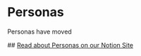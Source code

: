 # Personas

Personas have moved

## [Read about Personas on our Notion Site](https://scotent.notion.site/Personas-44dc2e0cb682415194d0f92376f638bd)

